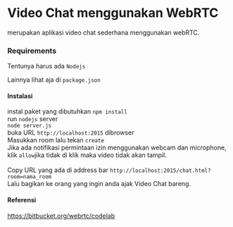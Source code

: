 # Video Chat menggunakan WebRTC
merupakan aplikasi video chat sederhana menggunakan webRTC.

### Requirements
Tentunya harus ada <code>Nodejs</code>

Lainnya lihat aja di <code>package.json</code>

#### Instalasi
instal paket yang dibutuhkan
<code>npm install</code>  <br>
run <code>nodejs</code> server <br>
<code>node server.js</code> <br>
buka URL <code>http://localhost:2015</code> dibrowser <br>
Masukkan room lalu tekan <code>create</code> <br>
Jika ada notifikasi permintaan izin menggunakan webcam dan microphone, klik <code>allow</code>jika tidak di klik maka video tidak akan tampil. <br> <br>
Copy URL yang ada di address bar <code>http://localhost:2015/chat.html?room=nama_room</code> <br>
Lalu bagikan ke orang yang ingin anda ajak Video Chat bareng.
<br>

#### Referensi

https://bitbucket.org/webrtc/codelab
